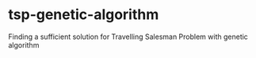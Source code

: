 # tsp-genetic-algorithm
Finding a sufficient solution for Travelling Salesman Problem with genetic algorithm
